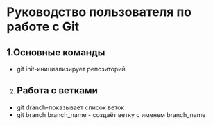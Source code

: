 # Руководство пользователя по работе с Git
## 1.Основные команды 
* git init-инициализирует репозиторий
2. ## Работа с ветками 
* git dranch-показывает список веток
* git branch branch_name - создаёт ветку с именем branch_name